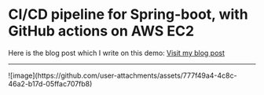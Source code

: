 # CI/CD pipeline for Spring-boot, with GitHub actions on AWS EC2

Here is the blog post which I write on this demo: [Visit my blog post](https://medium.com/aws-in-plain-english/ci-cd-pipeline-for-spring-boot-with-github-actions-on-aws-ec2-a90015aeea16 "CI/CD pipeline for Spring-boot, with GitHub actions on AWS EC2")
<hr>
![image](https://github.com/user-attachments/assets/777f49a4-4c8c-46a2-b17d-05ffac707fb8)
